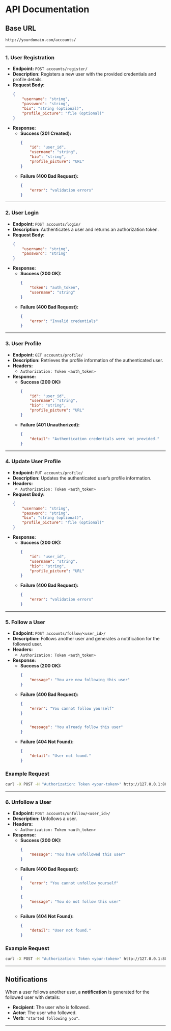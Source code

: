 # **API Documentation**

## **Base URL**
```
http://yourdomain.com/accounts/
```

---

### 1. **User Registration**

- **Endpoint:** `POST accounts/register/`
- **Description:** Registers a new user with the provided credentials and profile details.
- **Request Body:**
    ```json
    {
        "username": "string",
        "password": "string",
        "bio": "string (optional)",
        "profile_picture": "file (optional)"
    }
    ```
- **Response:**
    - **Success (201 Created):**
        ```json
        {
            "id": "user_id",
            "username": "string",
            "bio": "string",
            "profile_picture": "URL"
        }
        ```
    - **Failure (400 Bad Request):**  
        ```json
        {
            "error": "validation errors"
        }
        ```
---

### 2. **User Login**

- **Endpoint:** `POST accounts/login/`
- **Description:** Authenticates a user and returns an authorization token.
- **Request Body:**
    ```json
    {
        "username": "string",
        "password": "string"
    }
    ```
- **Response:**
    - **Success (200 OK):**
        ```json
        {
            "token": "auth_token",
            "username": "string"
        }
        ```
    - **Failure (400 Bad Request):**  
        ```json
        {
            "error": "Invalid credentials"
        }
        ```

---

### 3. **User Profile**

- **Endpoint:** `GET accounts/profile/`
- **Description:** Retrieves the profile information of the authenticated user.
- **Headers:**  
    - `Authorization: Token <auth_token>`
- **Response:**
    - **Success (200 OK):**
        ```json
        {
            "id": "user_id",
            "username": "string",
            "bio": "string",
            "profile_picture": "URL"
        }
        ```
    - **Failure (401 Unauthorized):**
        ```json
        {
            "detail": "Authentication credentials were not provided."
        }
        ```
    
---

### 4. **Update User Profile**

- **Endpoint:** `PUT accounts/profile/`
- **Description:** Updates the authenticated user’s profile information.
- **Headers:**  
    - `Authorization: Token <auth_token>`
- **Request Body:**
    ```json
    {
        "username": "string",
        "password": "string",
        "bio": "string (optional)",
        "profile_picture": "file (optional)"
    }
    ```
- **Response:**
    - **Success (200 OK):**
        ```json
        {
            "id": "user_id",
            "username": "string",
            "bio": "string",
            "profile_picture": "URL"
        }
        ```
    - **Failure (400 Bad Request):**
        ```json
        {
            "error": "validation errors"
        }
        ```

---

### 5. **Follow a User**

- **Endpoint:** `POST accounts/follow/<user_id>/`
- **Description:** Follows another user and generates a notification for the followed user.
- **Headers:**  
    - `Authorization: Token <auth_token>`
- **Response:**
    - **Success (200 OK):**
        ```json
        {
            "message": "You are now following this user"
        }
        ```
    - **Failure (400 Bad Request):**
        ```json
        {
            "error": "You cannot follow yourself"
        }
        ```
        ```json
        {
            "message": "You already follow this user"
        }
        ```
    - **Failure (404 Not Found):**
        ```json
        {
            "detail": "User not found."
        }
        ```

### **Example Request**
```bash
curl -X POST -H "Authorization: Token <your-token>" http://127.0.0.1:8000/accounts/follow/1/
```

---

### 6. **Unfollow a User**

- **Endpoint:** `POST accounts/unfollow/<user_id>/`
- **Description:** Unfollows a user.
- **Headers:**  
    - `Authorization: Token <auth_token>`
- **Response:**
    - **Success (200 OK):**
        ```json
        {
            "message": "You have unfollowed this user"
        }
        ```
    - **Failure (400 Bad Request):**
        ```json
        {
            "error": "You cannot unfollow yourself"
        }
        ```
        ```json
        {
            "message": "You do not follow this user"
        }
        ```
    - **Failure (404 Not Found):**
        ```json
        {
            "detail": "User not found."
        }
        ```

### **Example Request**
```bash
curl -X POST -H "Authorization: Token <your-token>" http://127.0.0.1:8000/accounts/unfollow/1/
```

---

## **Notifications**
When a user follows another user, a **notification** is generated for the followed user with details:
- **Recipient**: The user who is followed.
- **Actor**: The user who followed.
- **Verb**: `"started following you"`.

---
